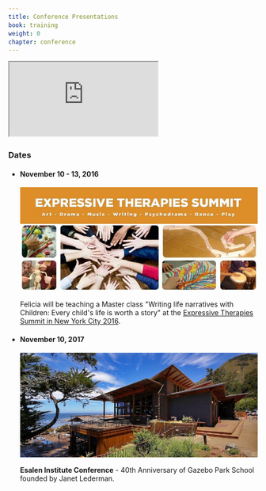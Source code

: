 ```yaml
---
title: Conference Presentations
book: training
weight: 0
chapter: conference
---
```

<div class="row">
    <div class="col-sm-6">
        <div class="embed-responsive embed-responsive-16by9">
            <iframe class="embed-responsive-item" src="https://www.youtube.com/embed/Dpk5s9qoXR0"></iframe>
        </div>
    </div>
    <div class="col col-sm-6">
        <div class="panel panel-default">
          <div class="panel-heading">
            <h3 class="panel-title header-title">Dates</h3>
          </div>
          <div class="panel-body">
            <ul class="list-group">
              <li class="list-group-item">
                <h4><strong>November 10 - 13, 2016</strong></h4>
                <p><img src="/assets/img/expressive-therapies-summit.jpg" class="img-responsive img-thumbnail" /></p>
                <p>Felicia will be teaching a Master class "Writing life narratives with Children: Every child's life is worth a story" at the <a href="http://summit.expressivemedia.org/" target="_blank">Expressive Therapies Summit in New York City 2016</a>.</p>
              </li>
              <li class="list-group-item">
                <h4><strong>November 10, 2017</strong></h4>
                <p><img src="/assets/img/eselen.jpg" class="img-responsive img-thumbnail" /></p>              
                <strong>Esalen Institute Conference</strong> - 40th Anniversary of Gazebo Park School founded by Janet Lederman.</p>
              </li>
            </ul>
          </div>
        </div>
    </div>
</div>

